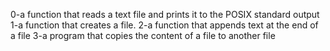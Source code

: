 0-a function that reads a text file and prints it to the POSIX standard output
1-a function that creates a file.
2-a function that appends text at the end of a file
3-a program that copies the content of a file to another file
